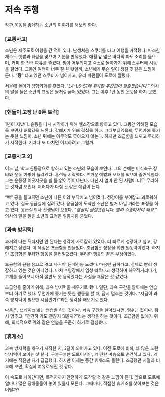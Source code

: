# 저속 주행

잠깐 운동을 좋아하는 소년의 이야기를 해보려 한다.

### [교통사고]

소년은 제주도로 여행을 간 적이 있다. 난생처음 스쿠터를 타고 여행을 시작했다.
따스한 제주도 햇볕과 바람을 맞으며 기분을 만끽했다. 애월 앞 넓은 바다의 파도 소리를 들으며, 커피 한 잔의 여유를 즐겼다.
밤이 어두워지고 숙소로 돌아가기 위해 스쿠터에 시동을 걸었다.
그동안 여행이 너무 잘 된 탓일까, 소년에게 무슨 일이 생길 것 같은 느낌이 든다.
“**꽝**” 타고 있던 스쿠터가 넘어지고, 유리 파편들이 도로에 깔렸다.

서울에 돌아가 정형외과를 찾았다. “*L4-L5-S1에 위치한 추간판이 탈출했습니다.*” 의사의 말을 들은 소년의 표정은 돌처럼 굳어 있었다. 그는 이후 1년 동안 운동을 하지 못했다.

### [핸들이 고장 난 8톤 트럭]

1년이 지났다. 운동을 다시 시작하기 위해 헬스장으로 향하고 있다. 그동안 약해진 모습을 보면서 허탈감을 느낀다.
강해지기 위해 결심을 한다. 그때부터였을까, 무언가에 쫓기는 듯한 느낌이.
소년 뒤에는 아무것도 쫓아오지 않는다.
하지만 조급함을 느끼고 무리하기 시작한다. 저러다 또 다치면 어찌하려고 그럴까.

### [교통사고 2]

어느 날, 학교 운동장으로 향하고 있는 소년의 모습이 보인다.
그의 손에는 미식축구 장비와 운동 가방이 들려있다. 훈련을 시작했다.
뜨거운 햇볕과 모래를 맞으며 즐거워한다.
그는 운동장 이곳저곳을 쉴 틈 없이 뛰어다닌다.
다친 지 얼마 안 된 사람이 너무 무리하는 것처럼 보인다.
저러다가 다칠 것 같은 예감이 든다.

“빡” 공을 들고뛰던 소년이 다른 이와 부닥치고 넘어졌다.
정강이를 부여잡고 괴로워하고 있다.
결국 응급실에 실려 갔다.
응급실에 도착한 소년은 별거 아닐 거라는 표정을 하고 있다.
응급실 의사 선생님이 오셨다.
“*경골이 골절됐습니다. 빨리 수술하셔야 돼요.*” 의사의 말을 들은 소년의 표정은 얼음처럼 굳었다.

### [과속 방지턱]

과거의 나는 뒤처지면 안 된다는 생각에 사로잡혀 있었다.
더 빠르게 성장하고 싶고, 강해지고 싶었다.
이 욕심은 조급함을 만들었다. 조급함은 성장을 위한 원동력이었다.
하지만 조급함은 무리한 행동을 불러일으켰다. 무리한 행동의 끝은 부상이었다.

조급함의 끝을 몸으로 겪고 나서야, 문제점을 느꼈다.
마음만 급하다고, 실제로 빨리 성장하고 있는 것은 아니었다.
마치 수영장에서 엄청 빠르다고 생각하며 허우적거리다가, 고개를 들어보니 아직 절반도 못 움직였다는 사실을 깨달은 것 같았다.

조급함을 줄이기 위해, 과속 방지턱을 세우기로 했다.
일단, 과속 구간을 알아채는 연습부터 하기로 했다.
무언가에 쫓기는 듯한 행동을 할 때, 잠시 멈추는 것이다.
“지금이 과속 방지턱이 필요한 시점인가?”라는 생각을 해보기로 했다.

다음은, 브레이크 밟는 연습을 하는 것이다. 과속 구간을 알아챘다면, 멈추는 것이다. 잠시 멈추고, “천천히 가도 괜찮지 않을까?”라는 생각을 하는 것이다.
조급함을 없애기 위해, 의식적으로 위와 같은 연습을 꾸준히 하기로 결심했다.

### [휴게소]

과속 방지턱을 세우기 시작한 지, 2달이 되어가고 있다.
이전 도로에 비해, 꽤 많은 노란 방지턱이 보이는 것 같다.
구불구불한 도로이지만, 꽤 편한 마음으로 운전하고 있다. 과거에는 직진만 하기 급급했다.
하지만 이제는 중간 휴게소도 들린다.
조급했던 시절과 비교해 보면, 확실히 여유로워진 것 같다.

이 속도로 나아간다면, 목적지까지 안전하게 도착할 것 같은 느낌이 든다.
앞으로 도로에 얼마나 많은 장애물들이 놓여 있을지 모른다. 그때마다, 적절한 휴게소를 찾아보는 것은 어떨까?
